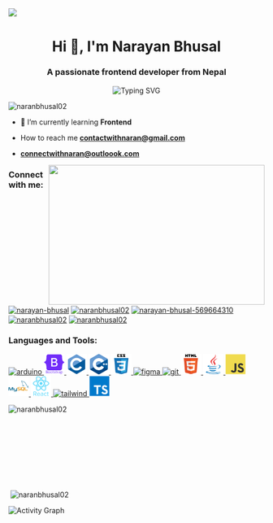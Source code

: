 <img src="https://iili.io/3KN8oZJ.png">
<h1 align="center">Hi 👋, I'm Narayan Bhusal</h1>
<h3 align="center">A passionate frontend developer from Nepal</h3>
                              <div align="center">
                              <img src="https://readme-typing-svg.herokuapp.com?font=JetBrains+Mono&size=30&duration=3000&pause=1000&color=FFFFFF&center=true&vCenter=true&random=false&width=435&lines=Web+Developer;Tech+Enthusiast;Designer;Student" alt="Typing SVG" align="center"/>
                              </div>
<p align="left"> <img src="https://komarev.com/ghpvc/?username=naranbhusal02&label=Profile%20views&color=0e75b6&style=flat" alt="naranbhusal02" /> </p>

- 🌱 I’m currently learning **Frontend**

- How to reach me **contactwithnaran@gmail.com**
- **connectwithnaran@outloook.com**
 
<img align="right" src="https://camo.githubusercontent.com/2366b34bb903c09617990fb5fff4622f3e941349e846ddb7e73df872a9d21233/68747470733a2f2f63646e2e6472696262626c652e636f6d2f75736572732f3733303730332f73637265656e73686f74732f363538313234332f6176656e746f2e676966" height="275px" width="425px">
<h3 align="left">Connect with me:</h3>
<p align="left">
<a href="https://codepen.io/narayan-bhusal" target="blank"><img align="center" src="https://raw.githubusercontent.com/rahuldkjain/github-profile-readme-generator/master/src/images/icons/Social/codepen.svg" alt="narayan-bhusal" height="30" width="40" /></a>
<a href="https://twitter.com/naranbhusal02" target="blank"><img align="center" src="https://raw.githubusercontent.com/rahuldkjain/github-profile-readme-generator/master/src/images/icons/Social/twitter.svg" alt="naranbhusal02" height="30" width="40" /></a>
<a href="https://linkedin.com/in/naranbhusal02" target="blank"><img align="center" src="https://raw.githubusercontent.com/rahuldkjain/github-profile-readme-generator/master/src/images/icons/Social/linked-in-alt.svg" alt="narayan-bhusal-569664310" height="30" width="40" /></a>
<a href="https://fb.com/naranbhusal02" target="blank"><img align="center" src="https://raw.githubusercontent.com/rahuldkjain/github-profile-readme-generator/master/src/images/icons/Social/facebook.svg" alt="naranbhusal02" height="30" width="40" /></a>
<a href="https://instagram.com/naranbhusal02" target="blank"><img align="center" src="https://raw.githubusercontent.com/rahuldkjain/github-profile-readme-generator/master/src/images/icons/Social/instagram.svg" alt="naranbhusal02" height="30" width="40" /></a>
</p>


<h3 align="left">Languages and Tools:</h3>
<p align="left"> <a href="https://www.arduino.cc/" target="_blank" rel="noreferrer"> <img src="https://cdn.worldvectorlogo.com/logos/arduino-1.svg" alt="arduino" width="40" height="40"/> </a> <a href="https://getbootstrap.com" target="_blank" rel="noreferrer"> <img src="https://raw.githubusercontent.com/devicons/devicon/master/icons/bootstrap/bootstrap-plain-wordmark.svg" alt="bootstrap" width="40" height="40"/> </a> <a href="https://www.cprogramming.com/" target="_blank" rel="noreferrer"> <img src="https://raw.githubusercontent.com/devicons/devicon/master/icons/c/c-original.svg" alt="c" width="40" height="40"/> </a> <a href="https://www.w3schools.com/cpp/" target="_blank" rel="noreferrer"> <img src="https://raw.githubusercontent.com/devicons/devicon/master/icons/cplusplus/cplusplus-original.svg" alt="cplusplus" width="40" height="40"/> </a> <a href="https://www.w3schools.com/css/" target="_blank" rel="noreferrer"> <img src="https://raw.githubusercontent.com/devicons/devicon/master/icons/css3/css3-original-wordmark.svg" alt="css3" width="40" height="40"/> </a> <a href="https://www.figma.com/" target="_blank" rel="noreferrer"> <img src="https://www.vectorlogo.zone/logos/figma/figma-icon.svg" alt="figma" width="40" height="40"/> </a> <a href="https://git-scm.com/" target="_blank" rel="noreferrer"> <img src="https://www.vectorlogo.zone/logos/git-scm/git-scm-icon.svg" alt="git" width="40" height="40"/> </a> <a href="https://www.w3.org/html/" target="_blank" rel="noreferrer"> <img src="https://raw.githubusercontent.com/devicons/devicon/master/icons/html5/html5-original-wordmark.svg" alt="html5" width="40" height="40"/> </a> <a href="https://www.java.com" target="_blank" rel="noreferrer"> <img src="https://raw.githubusercontent.com/devicons/devicon/master/icons/java/java-original.svg" alt="java" width="40" height="40"/> </a> <a href="https://developer.mozilla.org/en-US/docs/Web/JavaScript" target="_blank" rel="noreferrer"> <img src="https://raw.githubusercontent.com/devicons/devicon/master/icons/javascript/javascript-original.svg" alt="javascript" width="40" height="40"/> </a> <a href="https://www.mysql.com/" target="_blank" rel="noreferrer"> <img src="https://raw.githubusercontent.com/devicons/devicon/master/icons/mysql/mysql-original-wordmark.svg" alt="mysql" width="40" height="40"/> </a> <a href="https://reactjs.org/" target="_blank" rel="noreferrer"> <img src="https://raw.githubusercontent.com/devicons/devicon/master/icons/react/react-original-wordmark.svg" alt="react" width="40" height="40"/> </a> <a href="https://tailwindcss.com/" target="_blank" rel="noreferrer"> <img src="https://www.vectorlogo.zone/logos/tailwindcss/tailwindcss-icon.svg" alt="tailwind" width="40" height="40"/> </a> <a href="https://www.typescriptlang.org/" target="_blank" rel="noreferrer"> <img src="https://raw.githubusercontent.com/devicons/devicon/master/icons/typescript/typescript-original.svg" alt="typescript" width="40" height="40"/> </a> </p>

<p><img align="left" src="https://github-readme-stats.vercel.app/api/top-langs?username=naranbhusal02&show_icons=true&locale=en&layout=compact" alt="naranbhusal02" /></p>
<br><br><br><br><br><br><br><br>
<br>
<p>&nbsp;<img align="center" src="https://github-readme-stats.vercel.app/api?username=naranbhusal02&show_icons=true&locale=en" alt="naranbhusal02" /></p>

 <img src="https://github-readme-activity-graph.vercel.app/graph?username=naranbhusal02&radius=16&theme=github-dark&area=true" height="300" alt="Activity Graph" />

